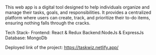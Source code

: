 This web app is a digital tool designed to help individuals organize and manage their tasks, goals, and responsibilities. It provides a centralized platform where users can create, track, and prioritize their to-do items, ensuring nothing falls through the cracks.

Tech Stack-
Frontend: React & Redux
Backend:NodeJs & ExpressJs
Database: MongoDb

Deployed link of the project: https://taskwiz.netlify.app/
